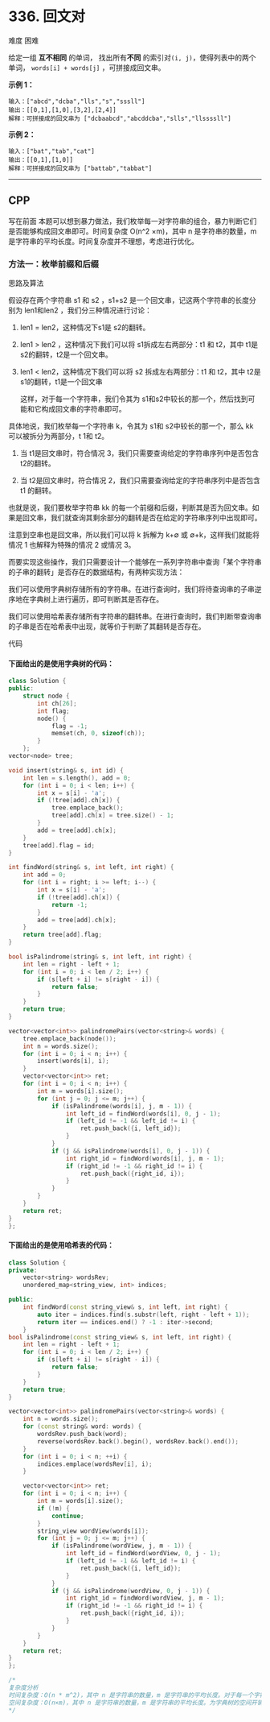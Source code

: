 # 336. 回文对

难度 困难

给定一组 **互不相同** 的单词， 找出所有**不同** 的索引对`(i, j)`，使得列表中的两个单词， `words[i] + words[j]` ，可拼接成回文串。

 

**示例 1：**

```
输入：["abcd","dcba","lls","s","sssll"]
输出：[[0,1],[1,0],[3,2],[2,4]] 
解释：可拼接成的回文串为 ["dcbaabcd","abcddcba","slls","llssssll"]
```

**示例 2：**

```
输入：["bat","tab","cat"]
输出：[[0,1],[1,0]] 
解释：可拼接成的回文串为 ["battab","tabbat"]
```

***

## CPP

写在前面
本题可以想到暴力做法，我们枚举每一对字符串的组合，暴力判断它们是否能够构成回文串即可。时间复杂度 O(n^2 ×m)，其中 n 是字符串的数量，m 是字符串的平均长度。时间复杂度并不理想，考虑进行优化。

### 方法一：枚举前缀和后缀

思路及算法

假设存在两个字符串 s1 和 s2 ，s1+s2 是一个回文串，记这两个字符串的长度分别为 len1和len2 ，我们分三种情况进行讨论：

1. len1 = len2，这种情况下s1是 s2的翻转。

2. len1 > len2 ，这种情况下我们可以将 s1拆成左右两部分：t1 和 t2，其中 t1是 s2的翻转，t2是一个回文串。

3. len1 < len2，这种情况下我们可以将 s2 拆成左右两部分：t1 和 t2，其中 t2是 s1的翻转，t1是一个回文串

   

   这样，对于每一个字符串，我们令其为 s1和s2中较长的那一个，然后找到可能和它构成回文串的字符串即可。

具体地说，我们枚举每一个字符串 k，令其为 s1和 s2中较长的那一个，那么 kk 可以被拆分为两部分，t 
1和 t2。

1.  当 t1是回文串时，符合情况 3，我们只需要查询给定的字符串序列中是否包含t2的翻转。

2.  当 t2是回文串时，符合情况 2，我们只需要查询给定的字符串序列中是否包含 t1 的翻转。

   

   

   也就是说，我们要枚举字符串 kk 的每一个前缀和后缀，判断其是否为回文串。如果是回文串，我们就查询其剩余部分的翻转是否在给定的字符串序列中出现即可。

注意到空串也是回文串，所以我们可以将 k 拆解为 k+∅ 或 ∅+k，这样我们就能将情况 1 也解释为特殊的情况 2 或情况 3。

而要实现这些操作，我们只需要设计一个能够在一系列字符串中查询「某个字符串的子串的翻转」是否存在的数据结构，有两种实现方法：

我们可以使用字典树存储所有的字符串。在进行查询时，我们将待查询串的子串逆序地在字典树上进行遍历，即可判断其是否存在。

我们可以使用哈希表存储所有字符串的翻转串。在进行查询时，我们判断带查询串的子串是否在哈希表中出现，就等价于判断了其翻转是否存在。

代码

#### 下面给出的是使用字典树的代码：

```cpp
class Solution {
public:
    struct node {
        int ch[26];
        int flag;
        node() {
            flag = -1;
            memset(ch, 0, sizeof(ch));
        }
    };
vector<node> tree;

void insert(string& s, int id) {
    int len = s.length(), add = 0;
    for (int i = 0; i < len; i++) {
        int x = s[i] - 'a';
        if (!tree[add].ch[x]) {
            tree.emplace_back();
            tree[add].ch[x] = tree.size() - 1;
        }
        add = tree[add].ch[x];
    }
    tree[add].flag = id;
}

int findWord(string& s, int left, int right) {
    int add = 0;
    for (int i = right; i >= left; i--) {
        int x = s[i] - 'a';
        if (!tree[add].ch[x]) {
            return -1;
        }
        add = tree[add].ch[x];
    }
    return tree[add].flag;
}

bool isPalindrome(string& s, int left, int right) {
    int len = right - left + 1;
    for (int i = 0; i < len / 2; i++) {
        if (s[left + i] != s[right - i]) {
            return false;
        }
    }
    return true;
}

vector<vector<int>> palindromePairs(vector<string>& words) {
    tree.emplace_back(node());
    int n = words.size();
    for (int i = 0; i < n; i++) {
        insert(words[i], i);
    }
    vector<vector<int>> ret;
    for (int i = 0; i < n; i++) {
        int m = words[i].size();
        for (int j = 0; j <= m; j++) {
            if (isPalindrome(words[i], j, m - 1)) {
                int left_id = findWord(words[i], 0, j - 1);
                if (left_id != -1 && left_id != i) {
                    ret.push_back({i, left_id});
                }
            }
            if (j && isPalindrome(words[i], 0, j - 1)) {
                int right_id = findWord(words[i], j, m - 1);
                if (right_id != -1 && right_id != i) {
                    ret.push_back({right_id, i});
                }
            }
        }
    }
    return ret;
}
};
```


#### 下面给出的是使用哈希表的代码：

```cpp
class Solution {
private:
    vector<string> wordsRev;
    unordered_map<string_view, int> indices;

public:
    int findWord(const string_view& s, int left, int right) {
        auto iter = indices.find(s.substr(left, right - left + 1));
        return iter == indices.end() ? -1 : iter->second;
    }
bool isPalindrome(const string_view& s, int left, int right) {
    int len = right - left + 1;
    for (int i = 0; i < len / 2; i++) {
        if (s[left + i] != s[right - i]) {
            return false;
        }
    }
    return true;
}

vector<vector<int>> palindromePairs(vector<string>& words) {
    int n = words.size();
    for (const string& word: words) {
        wordsRev.push_back(word);
        reverse(wordsRev.back().begin(), wordsRev.back().end());
    }
    for (int i = 0; i < n; ++i) {
        indices.emplace(wordsRev[i], i);
    }

    vector<vector<int>> ret;
    for (int i = 0; i < n; i++) {
        int m = words[i].size();
        if (!m) {
            continue;
        }
        string_view wordView(words[i]);
        for (int j = 0; j <= m; j++) {
            if (isPalindrome(wordView, j, m - 1)) {
                int left_id = findWord(wordView, 0, j - 1);
                if (left_id != -1 && left_id != i) {
                    ret.push_back({i, left_id});
                }
            }
            if (j && isPalindrome(wordView, 0, j - 1)) {
                int right_id = findWord(wordView, j, m - 1);
                if (right_id != -1 && right_id != i) {
                    ret.push_back({right_id, i});
                }
            }
        }
    }
    return ret;
}
};

/*
复杂度分析
时间复杂度：O(n * m^2)，其中 n 是字符串的数量，m 是字符串的平均长度。对于每一个字符串，我们需要 O(m^2)地判断其所有前缀与后缀是否是回文串，并 O(m^2) 地寻找其所有前缀与后缀是否在给定的字符串序列中出现。
空间复杂度：O(n×m)，其中 n 是字符串的数量，m 是字符串的平均长度。为字典树的空间开销。
*/
```
